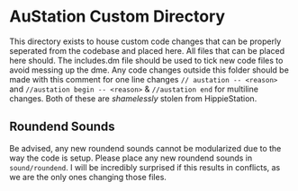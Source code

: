 # AuStation Custom Directory
This directory exists to house custom code changes that can be properly seperated from the codebase and placed here. All files that can be placed here should. The includes.dm file should be used to tick new code files to avoid messing up the dme. Any code changes outside this folder should be made with this comment for one line changes `// austation -- <reason>` and `//austation begin -- <reason>` & `//austation end` for multiline changes. Both of these are *shamelessly* stolen from HippieStation.

## Roundend Sounds
Be advised, any new roundend sounds cannot be modularized due to the way the code is setup. Please place any new roundend sounds in `sound/roundend`. I will be incredibly surprised if this results in conflicts, as we are the only ones changing those files.

